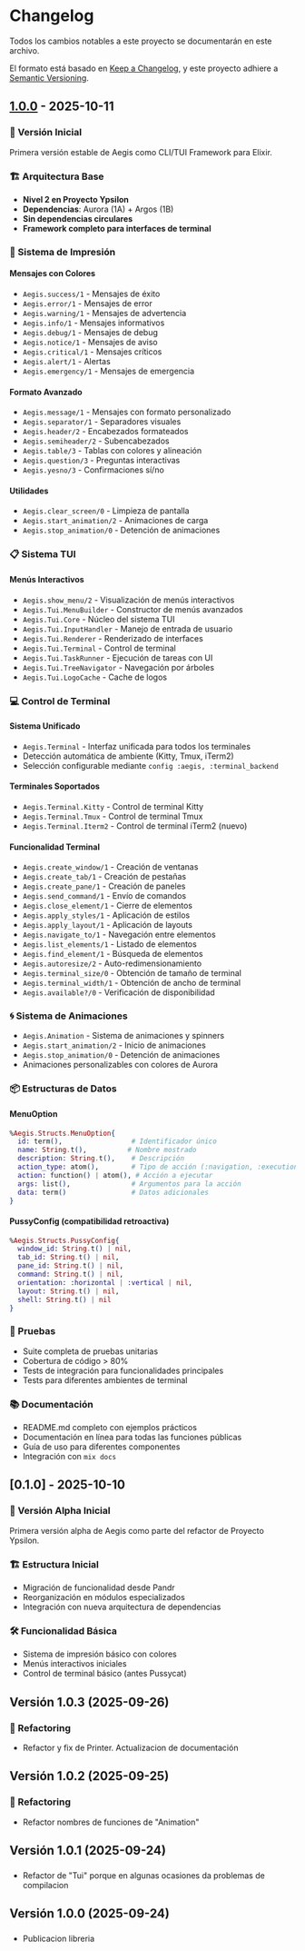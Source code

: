# Changelog

Todos los cambios notables a este proyecto se documentarán en este archivo.

El formato está basado en [Keep a Changelog](https://keepachangelog.com/en/1.0.0/),
y este proyecto adhiere a [Semantic Versioning](https://semver.org/spec/v2.0.0.html).

## [1.0.0] - 2025-10-11

### 🎉 Versión Inicial

Primera versión estable de Aegis como CLI/TUI Framework para Elixir.

### 🏗️ Arquitectura Base

- **Nivel 2 en Proyecto Ypsilon**
- **Dependencias**: Aurora (1A) + Argos (1B)
- **Sin dependencias circulares**
- **Framework completo para interfaces de terminal**

### 🎨 Sistema de Impresión

#### Mensajes con Colores

- `Aegis.success/1` - Mensajes de éxito
- `Aegis.error/1` - Mensajes de error
- `Aegis.warning/1` - Mensajes de advertencia
- `Aegis.info/1` - Mensajes informativos
- `Aegis.debug/1` - Mensajes de debug
- `Aegis.notice/1` - Mensajes de aviso
- `Aegis.critical/1` - Mensajes críticos
- `Aegis.alert/1` - Alertas
- `Aegis.emergency/1` - Mensajes de emergencia

#### Formato Avanzado

- `Aegis.message/1` - Mensajes con formato personalizado
- `Aegis.separator/1` - Separadores visuales
- `Aegis.header/2` - Encabezados formateados
- `Aegis.semiheader/2` - Subencabezados
- `Aegis.table/3` - Tablas con colores y alineación
- `Aegis.question/3` - Preguntas interactivas
- `Aegis.yesno/3` - Confirmaciones sí/no

#### Utilidades

- `Aegis.clear_screen/0` - Limpieza de pantalla
- `Aegis.start_animation/2` - Animaciones de carga
- `Aegis.stop_animation/0` - Detención de animaciones

### 📋 Sistema TUI

#### Menús Interactivos

- `Aegis.show_menu/2` - Visualización de menús interactivos
- `Aegis.Tui.MenuBuilder` - Constructor de menús avanzados
- `Aegis.Tui.Core` - Núcleo del sistema TUI
- `Aegis.Tui.InputHandler` - Manejo de entrada de usuario
- `Aegis.Tui.Renderer` - Renderizado de interfaces
- `Aegis.Tui.Terminal` - Control de terminal
- `Aegis.Tui.TaskRunner` - Ejecución de tareas con UI
- `Aegis.Tui.TreeNavigator` - Navegación por árboles
- `Aegis.Tui.LogoCache` - Cache de logos

### 💻 Control de Terminal

#### Sistema Unificado

- `Aegis.Terminal` - Interfaz unificada para todos los terminales
- Detección automática de ambiente (Kitty, Tmux, iTerm2)
- Selección configurable mediante `config :aegis, :terminal_backend`

#### Terminales Soportados

- `Aegis.Terminal.Kitty` - Control de terminal Kitty
- `Aegis.Terminal.Tmux` - Control de terminal Tmux
- `Aegis.Terminal.Iterm2` - Control de terminal iTerm2 (nuevo)

#### Funcionalidad Terminal

- `Aegis.create_window/1` - Creación de ventanas
- `Aegis.create_tab/1` - Creación de pestañas
- `Aegis.create_pane/1` - Creación de paneles
- `Aegis.send_command/1` - Envío de comandos
- `Aegis.close_element/1` - Cierre de elementos
- `Aegis.apply_styles/1` - Aplicación de estilos
- `Aegis.apply_layout/1` - Aplicación de layouts
- `Aegis.navigate_to/1` - Navegación entre elementos
- `Aegis.list_elements/1` - Listado de elementos
- `Aegis.find_element/1` - Búsqueda de elementos
- `Aegis.autoresize/2` - Auto-redimensionamiento
- `Aegis.terminal_size/0` - Obtención de tamaño de terminal
- `Aegis.terminal_width/1` - Obtención de ancho de terminal
- `Aegis.available?/0` - Verificación de disponibilidad

### 🌀 Sistema de Animaciones

- `Aegis.Animation` - Sistema de animaciones y spinners
- `Aegis.start_animation/2` - Inicio de animaciones
- `Aegis.stop_animation/0` - Detención de animaciones
- Animaciones personalizables con colores de Aurora

### 📦 Estructuras de Datos

#### MenuOption

```elixir
%Aegis.Structs.MenuOption{
  id: term(),                 # Identificador único
  name: String.t(),          # Nombre mostrado
  description: String.t(),    # Descripción
  action_type: atom(),        # Tipo de acción (:navigation, :execution)
  action: function() | atom(), # Acción a ejecutar
  args: list(),               # Argumentos para la acción
  data: term()                # Datos adicionales
}
```

#### PussyConfig (compatibilidad retroactiva)

```elixir
%Aegis.Structs.PussyConfig{
  window_id: String.t() | nil,
  tab_id: String.t() | nil,
  pane_id: String.t() | nil,
  command: String.t() | nil,
  orientation: :horizontal | :vertical | nil,
  layout: String.t() | nil,
  shell: String.t() | nil
}
```

### 🧪 Pruebas

- Suite completa de pruebas unitarias
- Cobertura de código > 80%
- Tests de integración para funcionalidades principales
- Tests para diferentes ambientes de terminal

### 📚 Documentación

- README.md completo con ejemplos prácticos
- Documentación en línea para todas las funciones públicas
- Guía de uso para diferentes componentes
- Integración con `mix docs`

## [0.1.0] - 2025-10-10

### 🚀 Versión Alpha Inicial

Primera versión alpha de Aegis como parte del refactor de Proyecto Ypsilon.

### 🏗️ Estructura Inicial

- Migración de funcionalidad desde Pandr
- Reorganización en módulos especializados
- Integración con nueva arquitectura de dependencias

### 🛠️ Funcionalidad Básica

- Sistema de impresión básico con colores
- Menús interactivos iniciales
- Control de terminal básico (antes Pussycat)

## Versión 1.0.3 (2025-09-26)

### 🔧 Refactoring

- Refactor y fix de Printer. Actualizacion de documentación

## Versión 1.0.2 (2025-09-25)

### 🔧 Refactoring

- Refactor nombres de funciones de "Animation"

## Versión 1.0.1 (2025-09-24)

### 

- Refactor de "Tui" porque en algunas ocasiones da problemas de compilacion

## Versión 1.0.0 (2025-09-24)

### 

- Publicacion libreria

[Unreleased]: https://github.com/usuario/aegis/compare/v1.0.0...HEAD
[1.0.0]: https://github.com/usuario/aegis/releases/tag/v1.0.0